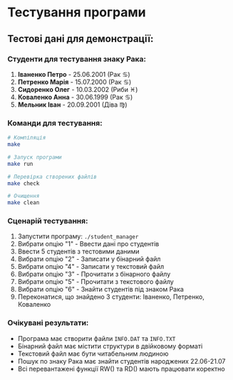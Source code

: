 # Тестування програми

## Тестові дані для демонстрації:

### Студенти для тестування знаку Рака:
1. **Іваненко Петро** - 25.06.2001 (Рак ♋)
2. **Петренко Марія** - 15.07.2000 (Рак ♋)  
3. **Сидоренко Олег** - 10.03.2002 (Риби ♓)
4. **Коваленко Анна** - 30.06.1999 (Рак ♋)
5. **Мельник Іван** - 20.09.2001 (Діва ♍)

### Команди для тестування:

```bash
# Компіляція
make

# Запуск програми  
make run

# Перевірка створених файлів
make check

# Очищення
make clean
```

### Сценарій тестування:

1. Запустити програму: `./student_manager`
2. Вибрати опцію "1" - Ввести дані про студентів
3. Ввести 5 студентів з тестовими даними
4. Вибрати опцію "2" - Записати у бінарний файл
5. Вибрати опцію "4" - Записати у текстовий файл  
6. Вибрати опцію "3" - Прочитати з бінарного файлу
7. Вибрати опцію "5" - Прочитати з текстового файлу
8. Вибрати опцію "6" - Знайти студентів під знаком Рака
9. Переконатися, що знайдено 3 студенти: Іваненко, Петренко, Коваленко

### Очікувані результати:

- Програма має створити файли `INFO.DAT` та `INFO.TXT`
- Бінарний файл має містити структури в двійковому форматі
- Текстовий файл має бути читабельним людиною
- Пошук по знаку Рака має знайти студентів народжених 22.06-21.07
- Всі перевантажені функції RW() та RD() мають працювати коректно